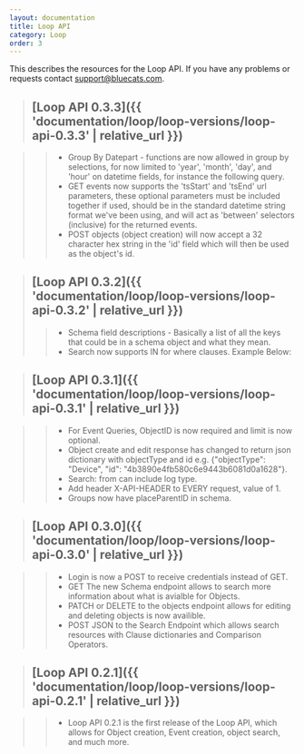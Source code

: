 ```yaml
---
layout: documentation
title: Loop API  
category: Loop
order: 3
---
```


This describes the resources for the Loop API. If you have any problems or requests contact [support@bluecats.com](mailto:support@bluecats.com).

> ## [Loop API 0.3.3]({{ 'documentation/loop/loop-versions/loop-api-0.3.3' | relative_url }})

>> - Group By Datepart - functions are now allowed in group by selections, for now limited to 'year', 'month', 'day', and 'hour' on datetime fields, for instance the following query.
>> - GET events now supports the 'tsStart' and 'tsEnd' url parameters, these optional parameters must be included together if used, should be in the standard datetime string format we've been using, and will act as 'between' selectors (inclusive) for the returned events.
>> - POST objects (object creation) will now accept a 32 character hex string in the 'id' field which will then be used as the object's id.

> ## [Loop API 0.3.2]({{ 'documentation/loop/loop-versions/loop-api-0.3.2' | relative_url }}) 
>>  - Schema field descriptions - Basically a list of all the keys that could be in a schema object and what they mean.
>> - Search now supports IN for where clauses. Example Below:


> ## [Loop API 0.3.1]({{ 'documentation/loop/loop-versions/loop-api-0.3.1' | relative_url }})

>> - For Event Queries, ObjectID is now required and limit is now optional.
>> - Object create and edit response has changed to return json dictionary with objectType and id e.g. {"objectType": "Device", "id": "4b3890e4fb580c6e9443b6081d0a1628"}.
>> - Search: from can include log type.
>> - Add header X-API-HEADER to EVERY request, value of 1.
>> - Groups now have placeParentID in schema.

> ## [Loop API 0.3.0]({{ 'documentation/loop/loop-versions/loop-api-0.3.0' | relative_url }})

>> - Login is now a POST to receive credentials instead of GET.
>> - GET The new Schema endpoint allows to search more information about what is avialble for Objects.
>> - PATCH or DELETE to the objects endpoint allows for editing and deleting objects is now availible. 
>> - POST JSON to the Search Endpoint which allows search resources with Clause dictionaries and Comparison Operators.
 
> ## [Loop API 0.2.1]({{ 'documentation/loop/loop-versions/loop-api-0.2.1' | relative_url }})

>> - Loop API 0.2.1 is the first release of the Loop API, which allows for Object creation, Event creation, object search, and much more.  

